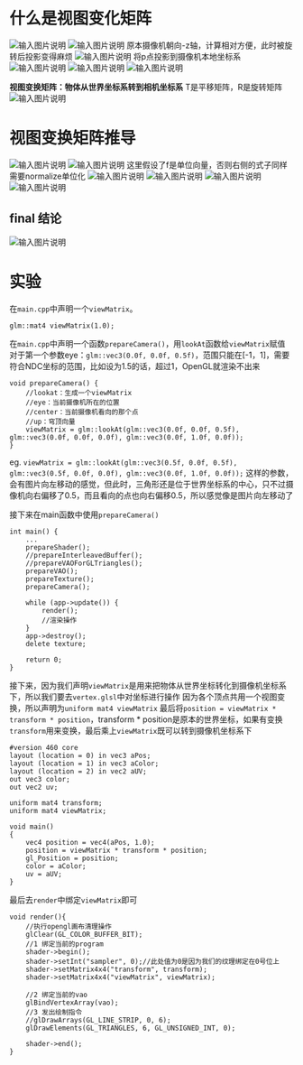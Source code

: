 # 什么是视图变化矩阵
![输入图片说明](/imgs/2024-11-01/vqNFhUddJPl5RxED.png)
![输入图片说明](/imgs/2024-11-01/IY1DPBaTawXDzC5Q.png)
原本摄像机朝向-z轴，计算相对方便，此时被旋转后投影变得麻烦
![输入图片说明](/imgs/2024-11-01/I4IEwdp9QVlUiRkU.png)
将p点投影到摄像机本地坐标系
![输入图片说明](/imgs/2024-11-01/jtjiXTi224lcSlnG.png)
![输入图片说明](/imgs/2024-11-01/DP2m227RrAnzYTYK.png)
![输入图片说明](/imgs/2024-11-01/PKvai9xpnVaEeSau.png)

**视图变换矩阵：物体从世界坐标系转到相机坐标系**
T是平移矩阵，R是旋转矩阵
![输入图片说明](/imgs/2024-11-01/kANY1vnTxj9tmDeD.png)
# 视图变换矩阵推导
![输入图片说明](/imgs/2024-11-01/Mb8YqLALwMYnFcI7.png)
![输入图片说明](/imgs/2024-11-01/xEPOzYxWQlp8KmZk.png)
这里假设了f是单位向量，否则右侧的式子同样需要normalize单位化
![输入图片说明](/imgs/2024-11-01/Dm3mwYsxlnYBtmhg.png)
![输入图片说明](/imgs/2024-11-01/rKYoiuZ2ttQqLKy0.png)
![输入图片说明](/imgs/2024-11-01/vxih8oqUjKj0chN5.png)
![输入图片说明](/imgs/2024-11-01/E4ob9U518JNEjVnw.png)
## final 结论
![输入图片说明](/imgs/2024-11-01/y7o4G5BbdRnSk03P.png)
# 实验
在`main.cpp`中声明一个`viewMatrix`。
```
glm::mat4 viewMatrix(1.0);
```
在`main.cpp`中声明一个函数`prepareCamera()`，用`lookAt`函数给`viewMatrix`赋值
对于第一个参数eye：`glm::vec3(0.0f, 0.0f, 0.5f)`，范围只能在[-1，1]，需要符合NDC坐标的范围，比如设为1.5的话，超过1，OpenGL就渲染不出来
```
void prepareCamera() {
    //lookat：生成一个viewMatrix
    //eye：当前摄像机所在的位置
    //center：当前摄像机看向的那个点
    //up：穹顶向量
    viewMatrix = glm::lookAt(glm::vec3(0.0f, 0.0f, 0.5f), glm::vec3(0.0f, 0.0f, 0.0f), glm::vec3(0.0f, 1.0f, 0.0f));
}

```
eg.
`viewMatrix = glm::lookAt(glm::vec3(0.5f, 0.0f, 0.5f), glm::vec3(0.5f, 0.0f, 0.0f), glm::vec3(0.0f, 1.0f, 0.0f));`
这样的参数，会有图片向左移动的感觉，但此时，三角形还是位于世界坐标系的中心，只不过摄像机向右偏移了0.5，而且看向的点也向右偏移0.5，所以感觉像是图片向左移动了

接下来在main函数中使用`prepareCamera()`
```
int main() {
	...
    prepareShader();
    //prepareInterleavedBuffer();
    //prepareVAOForGLTriangles();
    prepareVAO();
    prepareTexture();
    prepareCamera();

    while (app->update()) {
        render();
        //渲染操作
    }
    app->destroy();
    delete texture;

    return 0;
}
```
接下来，因为我们声明`viewMatrix`是用来把物体从世界坐标转化到摄像机坐标系下，所以我们要去`vertex.glsl`中对坐标进行操作
因为各个顶点共用一个视图变换，所以声明为`uniform mat4 viewMatrix`
最后将`position = viewMatrix * transform * position`，transform * position是原本的世界坐标，如果有变换`transform`用来变换，最后乘上`viewMatrix`既可以转到摄像机坐标系下
```
#version 460 core
layout (location = 0) in vec3 aPos;
layout (location = 1) in vec3 aColor;
layout (location = 2) in vec2 aUV;
out vec3 color;
out vec2 uv;

uniform mat4 transform;
uniform mat4 viewMatrix;

void main()
{
    vec4 position = vec4(aPos, 1.0);
    position = viewMatrix * transform * position;
    gl_Position = position;
    color = aColor;
    uv = aUV;
}
```
最后去`render`中绑定`viewMatrix`即可
```
void render(){
    //执行opengl画布清理操作
    glClear(GL_COLOR_BUFFER_BIT);
    //1 绑定当前的program
    shader->begin();
    shader->setInt("sampler", 0);//此处值为0是因为我们的纹理绑定在0号位上
    shader->setMatrix4x4("transform", transform);
    shader->setMatrix4x4("viewMatrix", viewMatrix);
    
    //2 绑定当前的vao
    glBindVertexArray(vao);
    //3 发出绘制指令
    //glDrawArrays(GL_LINE_STRIP, 0, 6);
    glDrawElements(GL_TRIANGLES, 6, GL_UNSIGNED_INT, 0);

    shader->end();
}
```
<!--stackedit_data:
eyJoaXN0b3J5IjpbNTczNTU5ODUwXX0=
-->